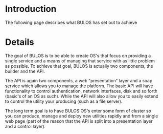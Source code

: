 # Introduction #

The following page describes what BULOS has set out to achieve


# Details #

The goal of BULOS is to be able to create OS's that focus on providing a single service and a means of managing that service with as little problem as possible. To achieve that goal, BULOS is actually two components, the builder and the API.

The API is again two components, a web "presentation" layer and a soap service which allows you to manage the platform. The basic API will have functionality to control authentication, network interfaces, disk and so forth (basic's of an OS as such). While the API will also allow you to easily extend to control the utility your producing (such as a file server).

The long term goal is to have BULOS OS's enter some form of cluster so you can produce, manage and deploy new utilities rapidly and from a single web page (part of the reason that the API is split into a presentation layer and a control layer).